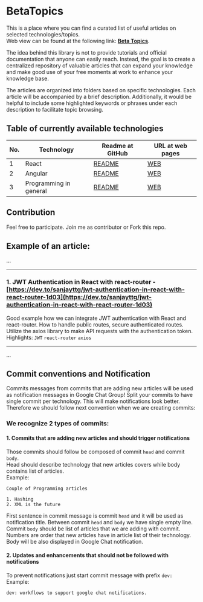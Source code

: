 # BetaTopics
This is a place where you can find a curated list of useful articles on selected technologies/topics. \
Web view can be found at the following link: **[Beta Topics](https://djolewalker.github.io/BetaTopics/)**.

The idea behind this library is not to provide tutorials and official documentation that anyone can easily reach. 
Instead, the goal is to create a centralized repository of valuable articles that can expand your knowledge and make good use of your free moments at work to enhance your knowledge base.

The articles are organized into folders based on specific technologies. 
Each article will be accompanied by a brief description. Additionally, it would be helpful to include some highlighted keywords or phrases under each description to facilitate topic browsing.

## Table of currently available technologies

| No. | Technology                                    | Readme at GitHub                                                    | URL at web pages                                           |
| --- | --------------------------------------------- | ------------------------------------------------------------------- | ---------------------------------------------------------- |
| 1   | React                                         | [README](https://github.com/djolewalker/BetaTopics/tree/main/React)    | [WEB](https://djolewalker.github.io/BetaTopics/React/)     |
| 2   | Angular                                       | [README](https://github.com/djolewalker/BetaTopics/blob/main/Angular)  | [WEB](https://djolewalker.github.io/BetaTopics/Angular/)   |
| 3   | Programming in general                        | [README](https://github.com/djolewalker/BetaTopics/blob/main/Programming)  | [WEB](https://djolewalker.github.io/BetaTopics/Programming/)   |

## Contribution
Feel free to participate. Join me as contributor or Fork this repo.

## Example of an article:

...

---

### **1. JWT Authentication in React with react-router** - [https://dev.to/sanjayttg/jwt-authentication-in-react-with-react-router-1d03](https://dev.to/sanjayttg/jwt-authentication-in-react-with-react-router-1d03)
Good example how we can integrate JWT authentication with React and react-router. How to handle public routes, secure authenticated routes. 
Utilize the axios library to make API requests with the authentication token. \
Highlights: `JWT`  `react-router` `axios`

---

...

## Commit conventions and Notification
Commits messages from commits that are adding new articles will be used as notification messages in Google Chat Group!
Split your commits to have single commit per technology. This will make notifications look better.
Therefore we should follow next convention when we are creating commits:

### We recognize 2 types of commits:
#### 1. Commits that are adding new articles and should trigger notifications
Those commits should follow be composed of commit `head` and commit `body`.\
Head should describe technology that new articles covers while body contains list of articles.\
Example:
```
Couple of Programming articles

1. Hashing
2. XML is the future
```
First sentence in commit message is commit `head` and it will be used as notification title. 
Between commit `head` and `body` we have single empty line. 
Commit `body` should be list of articles that we are adding with commit. 
Numbers are order that new articles have in article list of their technology. 
Body will be also displayed in Google Chat notification. 

#### 2. Updates and enhancements that should not be followed with notifications
To prevent notifications just start commit message with prefix `dev:` \
Example:
```
dev: workflows to support google chat notifications.
```